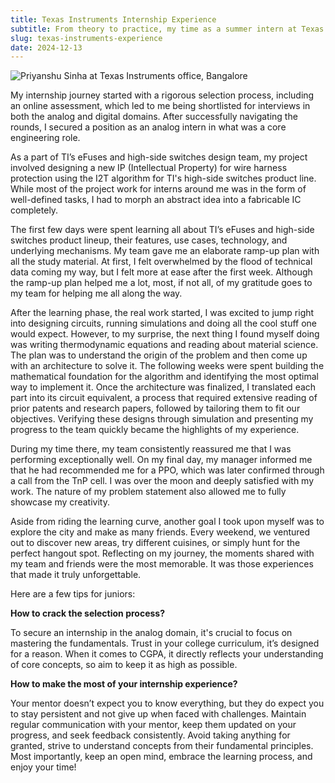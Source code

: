 ```yaml
---
title: Texas Instruments Internship Experience
subtitle: From theory to practice, my time as a summer intern at Texas Instruments.
slug: texas-instruments-experience
date: 2024-12-13
---
```


<img src="/static/ti.jpeg" alt="Priyanshu Sinha at Texas Instruments office, Bangalore" />

My internship journey started with a rigorous selection process, including an online assessment, which led to me being shortlisted for interviews in both the analog and digital domains. After successfully navigating the rounds, I secured a position as an analog intern in what was a core engineering role.

As a part of TI’s eFuses and high-side switches design team, my project involved designing a new IP (Intellectual Property) for wire harness protection using the I2T algorithm for TI's high-side switches product line. While most of the project work for interns around me was in the form of well-defined tasks, I had to morph an abstract idea into a fabricable IC completely.

The first few days were spent learning all about TI’s eFuses and high-side switches product lineup, their features, use cases, technology, and underlying mechanisms. My team gave me an elaborate ramp-up plan with all the study material. At first, I felt overwhelmed by the flood of technical data coming my way, but I felt more at ease after the first week. Although the ramp-up plan helped me a lot, most, if not all, of my gratitude goes to my team for helping me all along the way.

After the learning phase, the real work started, I was excited to jump right into designing circuits, running simulations and doing all the cool stuff one would expect. However, to my surprise, the next thing I found myself doing was writing thermodynamic equations and reading about material science. The plan was to understand the origin of the problem and then come up with an architecture to solve it. The following weeks were spent building the mathematical foundation for the algorithm and identifying the most optimal way to implement it. Once the architecture was finalized, I translated each part into its circuit equivalent, a process that required extensive reading of prior patents and research papers, followed by tailoring them to fit our objectives. Verifying these designs through simulation and presenting my progress to the team quickly became the highlights of my experience.

During my time there, my team consistently reassured me that I was performing exceptionally well. On my final day, my manager informed me that he had recommended me for a PPO, which was later confirmed through a call from the TnP cell. I was over the moon and deeply satisfied with my work. The nature of my problem statement also allowed me to fully showcase my creativity.

Aside from riding the learning curve, another goal I took upon myself was to explore the city and make as many friends. Every weekend, we ventured out to discover new areas, try different cuisines, or simply hunt for the perfect hangout spot. Reflecting on my journey, the moments shared with my team and friends were the most memorable. It was those experiences that made it truly unforgettable.

Here are a few tips for juniors: 

**How to crack the selection process?**

To secure an internship in the analog domain, it's crucial to focus on mastering the fundamentals. Trust in your college curriculum, it’s designed for a reason. When it comes to CGPA, it directly reflects your understanding of core concepts, so aim to keep it as high as possible.

**How to make the most of your internship experience?**

Your mentor doesn’t expect you to know everything, but they do expect you to stay persistent and not give up when faced with challenges. Maintain regular communication with your mentor, keep them updated on your progress, and seek feedback consistently. Avoid taking anything for granted, strive to understand concepts from their fundamental principles. Most importantly, keep an open mind, embrace the learning process, and enjoy your time!
